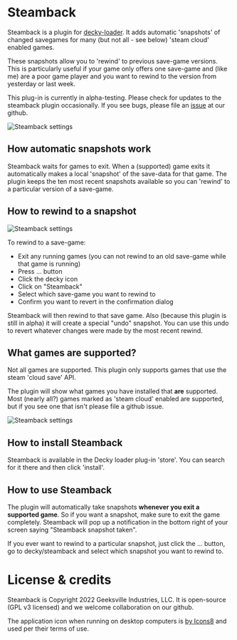 # Steamback

Steamback is a plugin for [decky-loader](https://deckbrew.xyz/).  It adds automatic 'snapshots' of changed savegames for many (but not all - see below) 'steam cloud' enabled games.  

These snapshots allow you to 'rewind' to previous save-game versions.  This is particularly useful if your game only offers one save-game and (like me) are a poor game player and you want to rewind to the version from yesterday or last week.

This plug-in is currently in alpha-testing.  Please check for updates to the steamback plugin occasionally.  If you see bugs, please file an [issue](https://github.com/geeksville/steamback/issues) at our github.

![Steamback settings](docs/../doc/screenshot.jpeg)

## How automatic snapshots work

Steamback waits for games to exit.  When a (supported) game exits it automatically makes a local 'snapshot' of the save-data for that game.  The plugin keeps the ten most recent snapshots available so you can 'rewind' to a particular version of a save-game.

## How to rewind to a snapshot

![Steamback settings](docs/../doc/confirm.jpeg)

To rewind to a save-game:

* Exit any running games (you can not rewind to an old save-game while that game is running)
* Press ... button
* Click the decky icon
* Click on "Steamback"
* Select which save-game you want to rewind to
* Confirm you want to revert in the confirmation dialog

Steamback will then rewind to that save game.  Also (because this plugin is still in alpha) it will create a special "undo" snapshot.  You can use this undo to revert whatever changes were made by the most recent rewind.

## What games are supported?

Not all games are supported. This plugin only supports games that use the steam 'cloud save' API.  

The plugin will show what games you have installed that **are** supported.  Most (nearly all?) games marked as 'steam cloud' enabled are supported, but if you see one that isn't please file a github issue.

![Steamback settings](docs/../doc/supported.jpeg)

## How to install Steamback

Steamback is available in the Decky loader plug-in 'store'.  You can search for it there and then click 'install'.

## How to use Steamback

The plugin will automatically take snapshots **whenever you exit a supported game**.  So if you want a snapshot, make sure to exit the game completely.  Steamback will pop up a notification in the bottom right of your screen saying "Steamback snapshot taken".

If you ever want to rewind to a particular snapshot, just click the ... button, go to decky/steamback and select which snapshot you want to rewind to.

# License & credits

Steamback is Copyright 2022 Geeksville Industries, LLC.  It is open-source (GPL v3 licensed) and we welcome collaboration on our github. 

The application icon when running on desktop computers is [by Icons8](https://icons8.com/icon/J6Lv30IPIWZI/refresh) and used per their terms of use.

